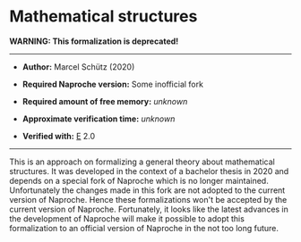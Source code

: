 # Mathematical structures

**WARNING: This formalization is deprecated!**


---

- **Author:** Marcel Schütz (2020)

- **Required Naproche version:** Some inofficial fork

- **Required amount of free memory:** _unknown_

- **Approximate verification time:** _unknown_

- **Verified with:** [E](https://wwwlehre.dhbw-stuttgart.de/~sschulz/E/E.html) 2.0

---


This is an approach on formalizing a general theory about mathematical structures.
It was developed in the context of a bachelor thesis in 2020 and depends on a special fork of Naproche which is no longer maintained.
Unfortunately the changes made in this fork are not adopted to the current version of Naproche.
Hence these formalizations won't be accepted by the current version of Naproche.
Fortunately, it looks like the latest advances in the development of Naproche will make it possible to adopt this formalization to an official version of Naproche in the not too long future.
